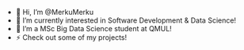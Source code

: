 - 👋 Hi, I’m @MerkuMerku
- 👀 I’m currently interested in Software Development & Data Science!
- 🌱 I’m a MSc Big Data Science student at QMUL!
- ⚡ Check out some of my projects!

<!---
MerkuMerku/MerkuMerku is a ✨ special ✨ repository because its `README.md` (this file) appears on your GitHub profile.
You can click the Preview link to take a look at your changes.
--->
